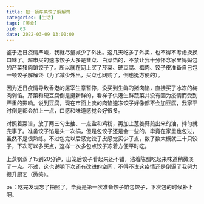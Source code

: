 ```yaml
---
title: 包一顿芹菜饺子解解馋
categories: [生活]
tags: [美食]
pid: 63
date: 2022-03-09 13:00:00
---
```


鉴于近日疫情严峻，我就尽量减少了外出。这几天吃多了外卖，也不得不考虑换换口味了。超市买的速冻饺子大多是韭菜、白菜馅的，不禁让我十分怀念家里妈妈包的芹菜猪肉馅饺子了。所以就在网上买了芹菜、硬豆腐、梅肉、饺子皮准备自己包一顿饺子解解馋（为了减少外出，买菜也网购了，倒也挺方便的）。
<!-- more -->

因为近日疫情导致香港的屠宰生意暂停，没买到生鲜的猪肉馅，直接买了冰冻的梅肉剁馅。芹菜和硬豆腐倒是挺新鲜的，看样子供港生鲜蔬菜并没有因为疫情而受到严重的影响。说到豆腐，现在市面上卖的肉馅速冻饺子好像都不会加豆腐，我家平时倒是都会加上一点，口感和味道感觉会好很多。

对照着菜谱，放了两三勺生抽、一点盐和鸡粉，再加上葱姜蒜煎出来的油，拌匀就完事了。准备饺子馅是头一次搞，但是包饺子还是会一些的，毕竟在家里也包过，虽然不是很熟练。不过包完以后感觉饺子皮感觉买少了点，数了数大概就三十只饺子，下次可以多买点，这样一次多包点饺子冻着方便平时吃。

上蒸锅蒸了15到20分钟，出笼后饺子看起来还不错，沾着陈醋吃起来味道稍微淡了一点。不过，这也说明下次还有改进的空间，不得不说这疫情还是倒逼了我努力提升厨艺（微笑）。

ps：吃完发现忘了拍照了，毕竟是第一次准备饺子馅包饺子，下次包的时候补上吧。